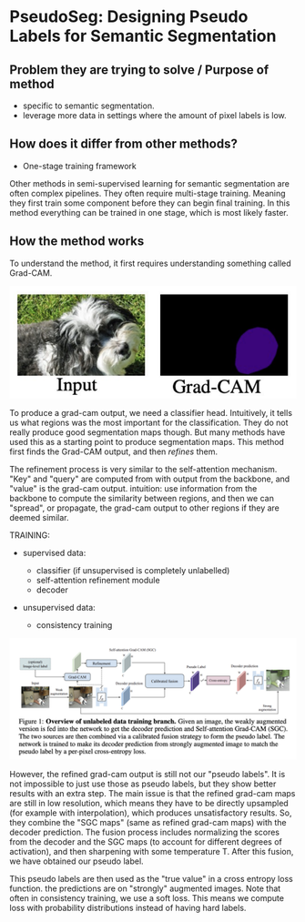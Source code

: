 # PseudoSeg: Designing Pseudo Labels for Semantic Segmentation

## Problem they are trying to solve / Purpose of method

- specific to semantic segmentation.
- leverage more data in settings where the amount of pixel labels is low. 


## How does it differ from other methods?

- One-stage training framework

Other methods in semi-supervised learning for semantic segmentation are often complex pipelines.
They often require multi-stage training.
Meaning they first train some component before they can begin final training.
In this method everything can be trained in one stage, which is most likely faster. 


## How the method works

To understand the method, it first requires understanding something called Grad-CAM. 

![Grad-CAM](./figures/gradcam.png)

To produce a grad-cam output, we need a classifier head.
Intuitively, it tells us what regions was the most important for the classification.
They do not really produce good segmentation maps though.
But many methods have used this as a starting point to produce segmentation maps.
This method first finds the Grad-CAM output, and then *refines* them. 


The refinement process is very similar to the self-attention mechanism.
"Key" and "query" are computed from with output from the backbone,
and "value" is the grad-cam output.
intuition: use information from the backbone to compute the similarity between regions,
and then we can "spread", or propagate,
the grad-cam output to other regions if they are deemed similar. 

TRAINING:
- supervised data:
	- classifier (if unsupervised is completely unlabelled)
	- self-attention refinement module
	- decoder
	
- unsupervised data:
	- consistency training 


![PseudoSeg Pipeline](./figures/pseudoseg_pipeline.png)

However, the refined grad-cam output is still not our "pseudo labels".
It is not impossible to just use those as pseudo labels,
but they show better results with an extra step.
The main issue is that the refined grad-cam maps are still in low resolution,
which means they have to be directly upsampled (for example with interpolation),
which produces unsatisfactory results.
So, they combine the "SGC maps" (same as refined grad-cam maps) with the decoder prediction.
The fusion process includes normalizing the scores from the
decoder and the SGC maps (to account for different degrees of activation),
and then sharpening with some temperature T.
After this fusion, we have obtained our pseudo label. 

This pseudo labels are then used as the "true value" in a cross entropy loss function.
the predictions are on "strongly" augmented images.
Note that often in consistency training, we use a soft loss.
This means we compute loss with probability distributions instead of having hard labels. 
